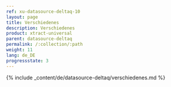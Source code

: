 ```yaml
---
ref: xu-datasource-deltaq-10
layout: page
title: Verschiedenes
description: Verschiedenes
product: xtract-universal
parent: datasource-deltaq
permalink: /:collection/:path
weight: 11
lang: de_DE
progressstate: 3
---
```

{% include _content/de/datasource-deltaq/verschiedenes.md %}